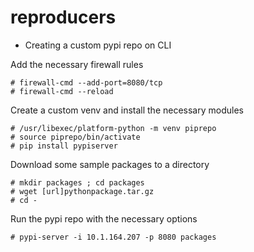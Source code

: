 # reproducers

- Creating a custom pypi repo on CLI

Add the necessary firewall rules
```
# firewall-cmd --add-port=8080/tcp
# firewall-cmd --reload
```

Create a custom venv and install the necessary modules
```
# /usr/libexec/platform-python -m venv piprepo
# source piprepo/bin/activate
# pip install pypiserver
```

Download some sample packages to a directory
```
# mkdir packages ; cd packages
# wget [url]pythonpackage.tar.gz
# cd -
```

Run the pypi repo with the necessary options
```
# pypi-server -i 10.1.164.207 -p 8080 packages
```
